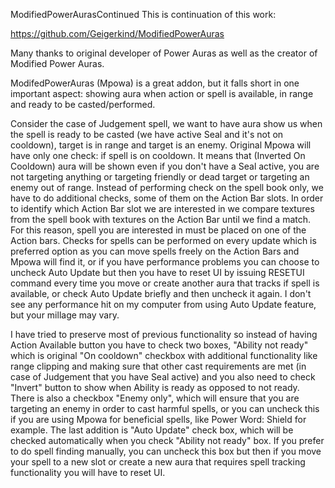 ModifiedPowerAurasContinued
This is continuation of this work:

https://github.com/Geigerkind/ModifiedPowerAuras

Many thanks to original developer of Power Auras as well as the creator of Modified Power Auras.

ModifedPowerAuras (Mpowa) is a great addon, but it falls short in one important aspect: showing 
aura when action or spell is available, in range and ready to be casted/performed.

Consider the case of Judgement spell, we want to have aura show us when the spell is ready to be 
casted (we have active Seal and it's not on cooldown), target is in range and target is an enemy. 
Original Mpowa will have only one check: if spell is on cooldown. It means that (Inverted On Cooldown)
aura will be shown even if you don't have a Seal active, you are not targeting anything or targeting
friendly or dead target or targeting an enemy out of range. Instead of performing check on the spell
book only, we have to do additional checks, some of them on the Action Bar slots. In order to identify
which Action Bar slot we are interested in we compare textures from the spell book with textures on 
the Action Bar until we find a match. For this reason, spell you are interested in must be placed on 
one of the Action bars. Checks for spells can be performed on every update which is preferred option 
as you can move spells freely on the Action Bars and Mpowa will find it, or if you have performance 
problems you can choose to uncheck Auto Update but then you have to reset UI by issuing RESETUI command
every time you move or create another aura that tracks if spell is available, or check Auto Update 
briefly and then uncheck it again. I don't see any performance hit on my computer from using Auto Update
feature, but your millage may vary.

I have tried to preserve most of previous functionality so instead of having Action Available button you
have to check two boxes, "Ability not ready" which is original "On cooldown" checkbox with additional 
functionality like range clipping and making sure that other cast requirements are met (in case of Judgement
that you have Seal active) and you also need to check "Invert" button to show when Ability is ready as 
opposed to not ready. There is also a checkbox "Enemy only", which will ensure that you are targeting an 
enemy in order to cast harmful spells, or you can uncheck this if you are using Mpowa for beneficial spells, 
like Power Word: Shield for example. The last addition is "Auto Update" check box, which will be checked 
automatically when you check "Ability not ready" box. If you prefer to do spell finding manually, you can 
uncheck this box but then if you move your spell to a new slot or create a new aura that requires spell 
tracking functionality you will have to reset UI.